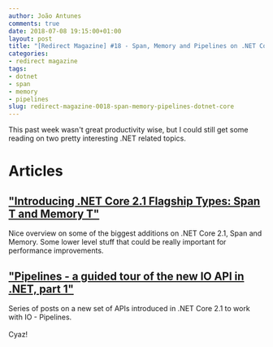 ```yaml
---
author: João Antunes
comments: true
date: 2018-07-08 19:15:00+01:00
layout: post
title: "[Redirect Magazine] #18 - Span, Memory and Pipelines on .NET Core 2.1"
categories:
- redirect magazine
tags:
- dotnet
- span
- memory
- pipelines
slug: redirect-magazine-0018-span-memory-pipelines-dotnet-core
---
```


This past week wasn't great productivity wise, but I could still get some reading on two pretty interesting .NET related topics.

# Articles
## ["Introducing .NET Core 2.1 Flagship Types: Span T and Memory T"](https://www.codemag.com/Article/1807051/Introducing-.NET-Core-2.1-Flagship-Types-Span-T-and-Memory-T)
Nice overview on some of the biggest additions on .NET Core 2.1, Span<T> and Memory<T>. Some lower level stuff that could be really important for performance improvements.
<br/>
## ["Pipelines - a guided tour of the new IO API in .NET, part 1"](https://blog.marcgravell.com/2018/07/pipe-dreams-part-1.html)
Series of posts on a new set of APIs introduced in .NET Core 2.1 to work with IO - Pipelines.
<br/>
<br/>
Cyaz!